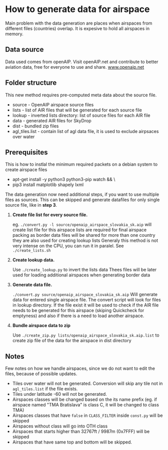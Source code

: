 
# How to generate data for airspace

Main problem with the data generation are places when airspaces from different files (countries)
overlap. It is expesive to hold all airspaces in memory.

## Data source

Data used comes from openAIP. Visit openAIP.net and contribute to better aviation data, free for everyone to use and share.
www.openaip.net

## Folder structure

This new method requires pre-computed meta data about the source file. 
 * source - OpenAIP airspace source files
 * lists - list of AIR files that will be generated for each source file
 * lookup - inverted lists directory: list of source files for each AIR file
 * data - generated AIR files for SkyDrop
 * dist - bundled zip files
 * agl_tiles.list - contain list of agl data file, it is used to exclude airpsaces over water

## Prerequisites ##

This is how to instlal the minimum required packets on a debian system to create airspace files
 * apt-get install -y python3 python3-pip watch && \
 * pip3 install matplotlib shapely lxml 

The data generation now need additional steps, if you want to use multiple files as sources.
This can be skipped and generate datafiles for only single source file, like in **step 3**.
 1. **Create file list for every source file.**

    eg. `./convert.py -l source/openaip_airspace_slovakia_sk.aip` will create list file for this airspace
    lists are required for final airspace packing as border data files will be shared for more than one country
    they are also used for creating lookup lists
    Generaly this method is not very intense on the CPU, you can run it in paralel. See `./create_lists.sh`
 2. **Create lookup data.**

    Use `./create_lookup.py` to invert the lists data
    Thees files will be later used for loading additional airspaces when generating border data
 3. **Generate data file.**

    `./convert.py source/openaip_airspace_slovakia_sk.aip` Will generate data for entered single airspace file.
    The convert script will look for files in lookup directory.
    If the file exist it will be used to check if the AIR file needs to be generated for this airspace 
    (skiping Quickcheck for emptyness) and also if there is a need to load another airspace.
 4. **Bundle airspace data to zip**

    Use `./create_zip.py lists/openaip_airspace_slovakia_sk.aip.list` to create zip file of the data for the airspace 
    in dist directory
 
## Notes

Few notes on how we handle airspaces, since we do not want to edit the files, because of possible updates.

 * Tiles over water will not be generated. Conversion will skip any tile not in `agl_tiles.list` if the file exists.
 * Tiles under latitude -60 will not be generated.
 * Airspaces classes will be changed based on the its name prefix (eg. if airspace named "TMA Bratislava" is class C,
   it will be changed to class TMA)
 * Airspaces classes that have `false` in `CLASS_FILTER` inside `const.py` will be skipped
 * Airspaces without class will go into OTH class
 * Airspaces that starts higher than 32767ft / 9987m (0x7FFF) will be skipped
 * Airspaces that have same top and bottom will be skipped.
 
 
 
 
 
 
 
 
